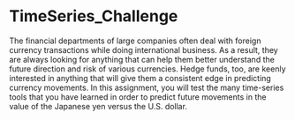 # TimeSeries_Challenge
The financial departments of large companies often deal with foreign currency transactions while doing international business. As a result, they are always looking for anything that can help them better understand the future direction and risk of various currencies. Hedge funds, too, are keenly interested in anything that will give them a consistent edge in predicting currency movements. In this assignment, you will test the many time-series tools that you have learned in order to predict future movements in the value of the Japanese yen versus the U.S. dollar.
